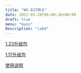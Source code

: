 ```yaml
---
title: "WG-827网关"
date: 2022-03-28T06:00:26+08:00
draft: true
menu: "main"
Description: "iabd"
---
```


[1.23升级包](https://xacm02.baidupcs.com/file/695003464o4bf9d3166952ea785758db?bkt=en-864c1d195a8f2f4147cb302bdc48448e9dd7fbcd52debda1dbcdf1086c5260aa59f83cab3f1d4fd1dc29cf20409501b5ccd2236835eb23684bb99bb9a7e709ef&fid=552484-250528-376439928283527&time=1648597744&sign=FDTAXUbGERLQlBHSKfWqi-DCb740ccc5511e5e8fedcff06b081203-QyAQY%2Ff5LU2usKWLjsjlW9lgGd4%3D&to=132&size=387039&sta_dx=387039&sta_cs=0&sta_ft=zip&sta_ct=0&sta_mt=0&fm2=MH%2CYangquan%2CAnywhere%2C%2Cheilongjiang%2Ccmnet&ctime=1648597350&mtime=1648597350&resv0=0&resv1=0&resv2=rlim&resv3=5&resv4=387039&vuk=552484&iv=0&htype=&randtype=&tkbind_id=0&newver=1&newfm=1&secfm=1&flow_ver=3&pkey=en-02556292523955b3de05d5a73314870e36560afe3bf17e89020b4be83d37411a3991cd2be90a2fd3ea33011f31792705ede2a484ca55224f305a5e1275657320&sl=68616270&expires=8h&rt=pr&r=252432921&vbdid=3459759495&fin=wg827_img_1.23.00.zip&fn=wg827_img_1.23.00.zip&rtype=1&dp-logid=8966052397929468163&dp-callid=0.1&hps=1&tsl=200&csl=200&fsl=0&csign=Z95CT997tdWyA4pYLfv0ikZnZ7U%3D&so=0&ut=6&uter=4&serv=0&uc=1501833797&ti=497b2742088ef3a39616acbb9125e448d6a9cab10ea61764&hflag=30&from_type=1&adg=c_b7c2147104f6413a79ae11796ae27f0b&reqlabel=250528_f_623dca62fe627e9b94ac369a66bf352e_-1_515db2e56f283d5eac050c9109a143a9&by=themis)

[1.17升级包](https://bdcm02.baidupcs.com/file/6947f4028jc21a2f872f77bb4c4496c4?bkt=en-713b21d6dbc313980b0d052a6f9d2322c7aef86ca280377dfb2870579f6b467d4488866d66d4e0e14ec95bd0474a38ea410a9ea95b4b62f4c93c8d3eccff2a5d&fid=552484-250528-410501643568662&time=1648593188&sign=FDTAXUbGERLQlBHSKfWqiu-DCb740ccc5511e5e8fedcff06b081203-g5y9mSdwDYFmOySro0zdYgzG0ao%3D&to=94&size=398150&sta_dx=398150&sta_cs=0&sta_ft=zip&sta_ct=0&sta_mt=0&fm2=MH%2CXian%2CAnywhere%2C%2Cheilongjiang%2Ccmnet&ctime=1648517614&mtime=1648518159&resv0=0&resv1=0&resv2=rlim&resv3=5&resv4=398150&vuk=552484&iv=0&htype=&randtype=&tkbind_id=0&newver=1&newfm=1&secfm=1&flow_ver=3&pkey=en-d96509eaa525e952750427f99668f51f91eabe81162b77537320327d0d309274e6ff7b857d69234eb5af4b79b283ef3d4f5e1f1d6c28e270305a5e1275657320&sl=68616270&expires=8h&rt=sh&r=127182292&vbdid=3459759495&fin=WG-827%E5%95%86%E5%8A%A1%E7%BD%91%E5%85%B3%E5%8D%87%E7%BA%A7%E7%A8%8B%E5%BA%8F%EF%BC%88V1.17%29%E5%9C%A8%E7%BA%BF%E5%8D%87%E7%BA%A7.zip&fn=WG-827%E5%95%86%E5%8A%A1%E7%BD%91%E5%85%B3%E5%8D%87%E7%BA%A7%E7%A8%8B%E5%BA%8F%EF%BC%88V1.17%29%E5%9C%A8%E7%BA%BF%E5%8D%87%E7%BA%A7.zip&rtype=1&dp-logid=8964829308742371108&dp-callid=0.1&hps=1&tsl=200&csl=200&fsl=0&csign=Z95CT997tdWyA4pYLfv0ikZnZ7U%3D&so=0&ut=6&uter=4&serv=0&uc=1501833797&ti=643d98442189566296ce3945490e082f7dcab5d95c161753305a5e1275657320&hflag=30&from_type=1&adg=c_b7c2147104f6413a79ae11796ae27f0b&reqlabel=250528_f_623dca62fe627e9b94ac369a66bf352e_-1_515db2e56f283d5eac050c9109a143a9&by=themis&resvsflag=1-0-0-1-1-1)

[使用说明](https://bdcm02.baidupcs.com/file/840d4c563k0431aa0ec0d40c2c44dd31?bkt=en-660aa7a193f4106d3f8646ebecfea5a2b02133db802533858faf3a2e8bb18d5287442ee1c2d41df9a47a615669864e341eed6071c7aac5d103e310507fa3ad37&fid=552484-250528-673896620844098&time=1648601598&sign=FDTAXUbGERQlBHSKfWqi-DCb740ccc5511e5e8fedcff06b081203-zQ6uypn4ZQjJFXQdx%2BSPIRNYb5A%3D&to=94&size=456408&sta_dx=456408&sta_cs=0&sta_ft=pdf&sta_ct=0&sta_mt=0&fm2=MH%2CYangquan%2CAnywhere%2C%2Cheilongjiang%2Ccmnet&ctime=1648518632&mtime=1648518632&resv0=0&resv1=0&resv2=rlim&resv3=5&resv4=456408&vuk=552484&iv=0&htype=&randtype=&tkbind_id=0&newver=1&newfm=1&secfm=1&flow_ver=3&pkey=en-a6c29d04d7e8c599fe9235b94f6efe93f8c6b06fea8f44752a517fb482a936466e9fc110c8e509fa9f10774b6db6d67af41268b07de3af57305a5e1275657320&expires=8h&rt=pr&r=570314591&vbdid=3459759495&fin=WG-827%E5%9E%8B%E5%95%86%E5%8A%A1%E7%BD%91%E5%85%B3%E8%AF%B4%E6%98%8E%E4%B9%A6%EF%BC%88%E6%8A%98%E5%8F%A0%EF%BC%89.pdf&fn=WG-827%E5%9E%8B%E5%95%86%E5%8A%A1%E7%BD%91%E5%85%B3%E8%AF%B4%E6%98%8E%E4%B9%A6%EF%BC%88%E6%8A%98%E5%8F%A0%EF%BC%89.pdf&rtype=1&dp-logid=8967086925044776404&dp-callid=0.1&hps=1&tsl=0&csl=0&fsl=0&csign=N5hQ35yPzxVzsuv6slYGO%2FmGe2w%3D&so=0&ut=6&uter=4&serv=0&uc=1501833797&ti=e5c35a8e2eeea51069910f1d6ea2153ca2286c3c68e8f5f4&hflag=30&from_type=1&adg=c_b7c2147104f6413a79ae11796ae27f0b&reqlabel=250528_f_623dca62fe627e9b94ac369a66bf352e_-1_515db2e56f283d5eac050c9109a143a9&by=themis)
